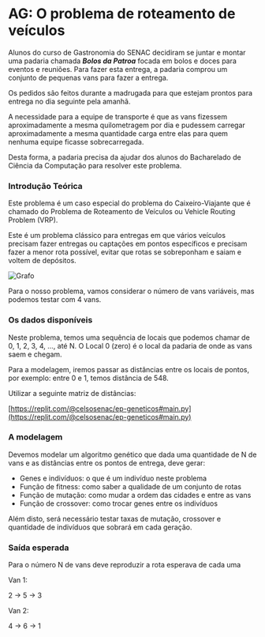 # AG: O problema de roteamento de veículos

Alunos do curso de Gastronomia do SENAC decidiram se juntar e montar uma padaria chamada ***Bolos da Patroa*** focada em bolos e doces para eventos e reuniões. Para fazer esta entrega, a padaria comprou um conjunto de pequenas vans para fazer a entrega.

Os pedidos são feitos durante a madrugada para que estejam prontos para entrega no dia seguinte pela amanhã.

A necessidade para a equipe de transporte é que as vans fizessem aproximadamente a mesma quilometragem por dia e pudessem carregar aproximadamente a mesma quantidade carga entre elas para quem nenhuma equipe ficasse sobrecarregada.

Desta forma, a padaria precisa da ajudar dos alunos do Bacharelado de Ciência da Computação para resolver este problema.

### Introdução Teórica

Este problema é um caso especial do problema do Caixeiro-Viajante que é chamado do Problema de Roteamento de Veículos ou Vehicle Routing Problem (VRP). 

Este é um problema clássico para entregas em que vários veículos precisam fazer entregas ou captações em pontos específicos e precisam fazer a menor rota possível, evitar que rotas se sobreponham e saiam e voltem de depósitos.

![Grafo](https://crivelaro.notion.site/image/https%3A%2F%2Fs3-us-west-2.amazonaws.com%2Fsecure.notion-static.com%2F9de9527d-d25c-49cd-874d-c7bb87debaa2%2FUntitled.png?table=block&id=af58b1d2-fd6e-47d9-b066-e81de5bd4346&spaceId=946856ea-5862-45c3-837c-7f93cf5cea98&width=880&userId=&cache=v2)

Para o nosso problema, vamos considerar o número de vans variáveis, mas podemos testar com 4 vans.

### Os dados disponíveis

Neste problema, temos uma sequência de locais que podemos chamar de 0, 1, 2, 3, 4, ..., até N. O Local 0 (zero) é o local da padaria de onde as vans saem e chegam. 

Para a modelagem, iremos passar as distâncias entre os locais de pontos, por exemplo: entre 0 e 1, temos distância de 548.

Utilizar a seguinte matriz de distâncias:

[https://replit.com/@celsosenac/ep-geneticos#main.py](https://replit.com/@celsosenac/ep-geneticos#main.py)

### A modelagem

Devemos modelar um algoritmo genético que dada uma quantidade de N de vans e as distâncias entre os pontos de entrega, deve gerar:

- Genes e indivíduos: o que é um indivíduo neste problema
- Função de fitness: como saber a qualidade de um conjunto de rotas
- Função de mutação: como mudar a ordem das cidades e entre as vans
- Função de crossover: como trocar genes entre os indivíduos

Além disto, será necessário testar taxas de mutação, crossover e quantidade de indivíduos que sobrará em cada geração.

### Saída esperada

Para o número N de vans deve reproduzir a rota esperava de cada uma

Van 1:

2 → 5 → 3

Van 2: 

4 → 6 → 1
